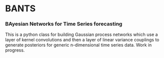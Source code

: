 # BANTS

### BAyesian Networks for Time Series forecasting

This is a python class for building Gaussian process networks which use a layer of kernel convolutions and then a layer of linear variance couplings to generate posteriors for generic n-dimensional time series data. Work in progress.
